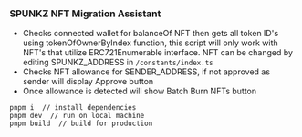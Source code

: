 ### SPUNKZ NFT Migration Assistant

- Checks connected wallet for balanceOf NFT then gets all token ID's using tokenOfOwnerByIndex function, this script will only work with NFT's that utilize ERC721Enumerable interface. NFT can be changed by editing SPUNKZ_ADDRESS in ```/constants/index.ts```
- Checks NFT allowance for SENDER_ADDRESS, if not approved as sender will display Approve button
- Once allowance is detected will show Batch Burn NFTs button

```
pnpm i  // install dependencies
pnpm dev  // run on local machine
pnpm build  // build for production
```
